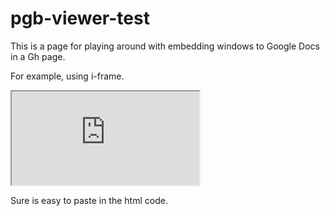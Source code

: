 
<div>
<h1>pgb-viewer-test</h1>

<p>This is a page for playing around with embedding windows to Google Docs in a Gh page. </p>

<p>For example, using i-frame. </p>

<iframe src="https://docs.google.com/spreadsheets/d/e/2PACX-1vT38MUZFWO1ISzQWC6wSulN7IJCmYdSOIxBiofgO4c8mRF0hOuLEO59bW6McK2Lm0DgJkpaPLAf38AI/pubhtml?gid=1580406200&amp;single=true&amp;widget=true&amp;headers=false"></iframe>

<p>Sure is easy to paste in the html code.</p>
  </div>
